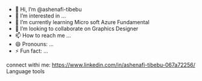 - 👋 Hi, I’m @ashenafi-tibebu
- 👀 I’m interested in ...
- 🌱 I’m currently learning Micro soft Azure Fundamental
- 💞️ I’m looking to collaborate on Graphics Designer 
- 📫 How to reach me ...
- 😄 Pronouns: ...
- ⚡ Fun fact: ...

<!---
ashenafi-tibebu/ashenafi-tibebu is a ✨ special ✨ repository because its `README.md` (this file) appears on your GitHub profile.
You can click the Preview link to take a look at your changes.
--->
connect withi me:
https://www.linkedin.com/in/ashenafi-tibebu-067a72256/
Language tools

